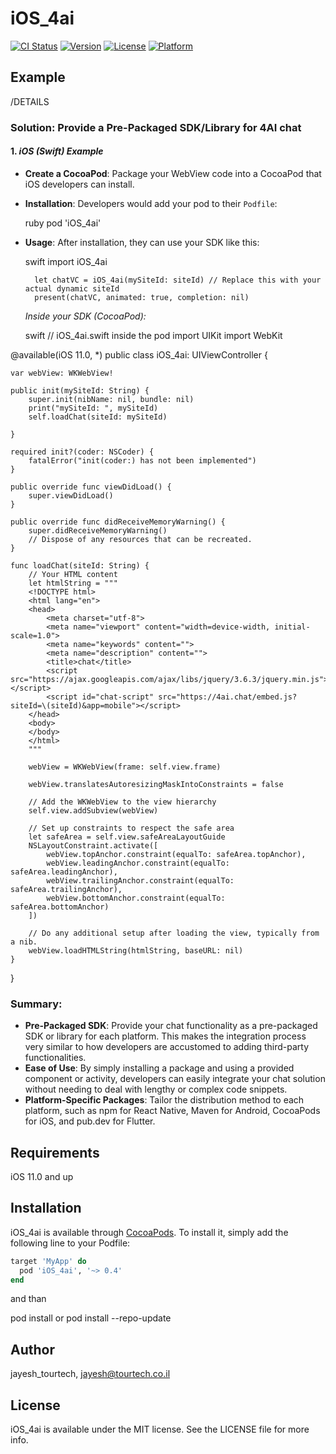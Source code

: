 # iOS_4ai

[![CI Status](https://img.shields.io/travis/jayesh_tourtech/iOS_4ai.svg?style=flat)](https://travis-ci.org/jayesh_tourtech/iOS_4ai)
[![Version](https://img.shields.io/cocoapods/v/iOS_4ai.svg?style=flat)](https://cocoapods.org/pods/iOS_4ai)
[![License](https://img.shields.io/cocoapods/l/iOS_4ai.svg?style=flat)](https://cocoapods.org/pods/iOS_4ai)
[![Platform](https://img.shields.io/cocoapods/p/iOS_4ai.svg?style=flat)](https://cocoapods.org/pods/iOS_4ai)

## Example

/DETAILS
### Solution: Provide a Pre-Packaged SDK/Library for 4AI chat

#### 1. *iOS (Swift) Example*

- **Create a CocoaPod**: Package your WebView code into a CocoaPod that iOS developers can install.

- **Installation**: Developers would add your pod to their `Podfile`:

  ruby
  pod 'iOS_4ai'
  

- **Usage**: After installation, they can use your SDK like this:

  swift
  import iOS_4ai

        let chatVC = iOS_4ai(mySiteId: siteId) // Replace this with your actual dynamic siteId
        present(chatVC, animated: true, completion: nil)
  

  *Inside your SDK (CocoaPod):*

  swift
  // iOS_4ai.swift inside the pod
import UIKit
import WebKit

@available(iOS 11.0, *)
public class iOS_4ai: UIViewController {
    
    var webView: WKWebView!
    
    public init(mySiteId: String) {
        super.init(nibName: nil, bundle: nil)
        print("mySiteId: ", mySiteId)
        self.loadChat(siteId: mySiteId)

    }
    
    required init?(coder: NSCoder) {
        fatalError("init(coder:) has not been implemented")
    }
    
    public override func viewDidLoad() {
        super.viewDidLoad()
    }
    
    public override func didReceiveMemoryWarning() {
        super.didReceiveMemoryWarning()
        // Dispose of any resources that can be recreated.
    }
    
    func loadChat(siteId: String) {
        // Your HTML content
        let htmlString = """
        <!DOCTYPE html>
        <html lang="en">
        <head>
            <meta charset="utf-8">
            <meta name="viewport" content="width=device-width, initial-scale=1.0">
            <meta name="keywords" content="">
            <meta name="description" content="">
            <title>chat</title>
            <script src="https://ajax.googleapis.com/ajax/libs/jquery/3.6.3/jquery.min.js"></script>
            <script id="chat-script" src="https://4ai.chat/embed.js?siteId=\(siteId)&app=mobile"></script>
        </head>
        <body>
        </body>
        </html>
        """
        
        webView = WKWebView(frame: self.view.frame)
        
        webView.translatesAutoresizingMaskIntoConstraints = false
        
        // Add the WKWebView to the view hierarchy
        self.view.addSubview(webView)
        
        // Set up constraints to respect the safe area
        let safeArea = self.view.safeAreaLayoutGuide
        NSLayoutConstraint.activate([
            webView.topAnchor.constraint(equalTo: safeArea.topAnchor),
            webView.leadingAnchor.constraint(equalTo: safeArea.leadingAnchor),
            webView.trailingAnchor.constraint(equalTo: safeArea.trailingAnchor),
            webView.bottomAnchor.constraint(equalTo: safeArea.bottomAnchor)
        ])
                
        // Do any additional setup after loading the view, typically from a nib.
        webView.loadHTMLString(htmlString, baseURL: nil)
    }

}

### Summary:

- **Pre-Packaged SDK**: Provide your chat functionality as a pre-packaged SDK or library for each platform. This makes the integration process very similar to how developers are accustomed to adding third-party functionalities.
- **Ease of Use**: By simply installing a package and using a provided component or activity, developers can easily integrate your chat solution without needing to deal with lengthy or complex code snippets.
- **Platform-Specific Packages**: Tailor the distribution method to each platform, such as npm for React Native, Maven for Android, CocoaPods for iOS, and pub.dev for Flutter.

## Requirements

iOS 11.0 and up

## Installation

iOS_4ai is available through [CocoaPods](https://cocoapods.org). To install
it, simply add the following line to your Podfile:

```ruby
target 'MyApp' do
  pod 'iOS_4ai', '~> 0.4'
end
```
and than 

pod install
or
pod install --repo-update 

## Author

jayesh_tourtech, jayesh@tourtech.co.il

## License

iOS_4ai is available under the MIT license. See the LICENSE file for more info.
